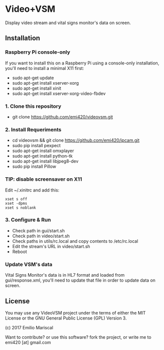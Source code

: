 # Video+VSM

Display video stream and vital signs monitor's data on screen.

## Installation

### Raspberry Pi console-only

If you want to install this on a Raspberry Pi using a console-only installation, you'll need to install a minimal X11 first:

* sudo apt-get update
* sudo apt-get install xserver-xorg
* sudo apt-get install xinit
* sudo apt-get install xserver-xorg-video-fbdev

### 1. Clone this repository

* git clone https://github.com/emi420/videovsm.git

### 2. Install Requeriments

* cd videovsm && git clone https://github.com/emi420/ipcam.git
* sudo pip install pexpect
* sudo apt-get install omxplayer
* sudo apt-get install python-tk
* sudo apt-get install libjpeg8-dev
* sudo pip install Pillow

### TIP: disable screensaver on X11

Edit ~/.xinitrc and add this:

```
xset s off
xset -dpms
xset s noblank
```

### 3. Configure & Run

* Check path in gui/start.sh
* Check path in video/start.sh
* Check paths in utils/rc.local and copy contents to /etc/rc.local
* Edit the stream's URL in video/start.sh
* Reboot

### Update VSM's data

Vital Signs Monitor's data is in HL7 format and loaded from gui/response.xml, you'll need to update that file in order to update data on screen.

## License

You may use any VideoVSM project under the terms of either the MIT License or the GNU General Public License (GPL) Version 3.

(c) 2017 Emilio Mariscal

Want to contribute? or use this software? fork the project, or write me to emi420 [at] gmail.com



